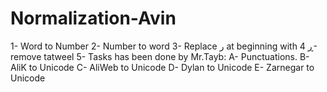 # Normalization-Avin
1- Word to Number
2- Number to word
3- Replace ر at beginning with ڕ
4- remove tatweel
5- Tasks has been done by Mr.Tayb:
    A- Punctuations.
    B- AliK to Unicode
    C- AliWeb to Unicode
    D- Dylan to Unicode
    E- Zarnegar to Unicode
